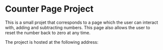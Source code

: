 # Counter Page Project

This is a small projet that corresponds to a page which the user can interact with, adding and subtracting numbers. This page also allows the user to reset the number back to zero at any time.

The project is hosted at the following address:

